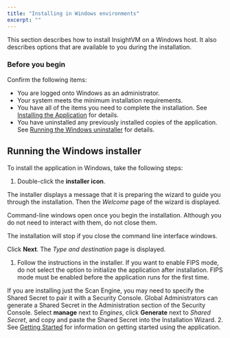 ```yaml
---
title: "Installing in Windows environments"
excerpt: ""
---
```

This section describes how to install InsightVM on a Windows host. It also describes options that are available to you during the installation.

### Before you begin

Confirm the following items:

- You are logged onto Windows as an administrator.
- Your system meets the minimum installation requirements. 
- You have all of the items you need to complete the installation. See [Installing the Application](doc:installing-the-application#section-making-sure-you-have-necessary-items)  for details. 
- You have uninstalled any previously installed copies of the application. See [Running the Windows uninstaller](doc:running-the-windows-uninstaller) for details. 

## Running the Windows installer
To install the application in Windows, take the following steps:

1. Double-click the **installer icon**. 

The installer displays a message that it is preparing the wizard to guide you through the installation. Then the _Welcome_ page of the wizard is displayed.

Command-line windows open once you begin the installation. Although you do not need to interact with them, do not close them.

The installation will stop if you close the command line interface windows.

Click **Next**. The _Type and destination_ page is displayed.

1. Follow the instructions in the installer. If you want to enable FIPS mode, do not select the option to initialize the application after installation. FIPS mode must be enabled before the application runs for the first time.   
  
If you are installing just the Scan Engine, you may need to specify the Shared Secret to pair it with a Security Console. Global Administrators can generate a Shared Secret in the Administration section of the Security Console. Select **manage** next to _Engines_, click **Generate** next to _Shared Secret_, and copy and paste the Shared Secret into the Installation Wizard.
2. See [Getting Started](doc:getting-started-with-insightvm) for information on getting started using the application.
